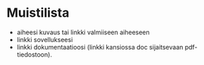# Muistilista

* aiheesi kuvaus tai linkki valmiiseen aiheeseen
* linkki sovellukseesi
* linkki dokumentaatioosi (linkki kansiossa doc sijaitsevaan pdf-tiedostoon).

